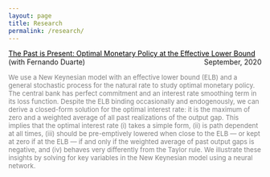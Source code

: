 ```yaml
---
layout: page
title: Research
permalink: /research/
---
```



<p style="text-align:left;">
    <a href = "https://github.com/fernandoduarte/fernandoduarte.github.io/raw/source/src/files/ZLB_neural_nets.pdf
" style="color: #000000; text-decoration: underline;">The Past is Present: Optimal Monetary Policy at the Effective Lower Bound</a>
    <span style="float:right;">
        September, 2020 
    </span> <br>
    (with Fernando Duarte)
</p>
 <font size=2, color = "gray"> We use a New Keynesian model with an effective lower bound (ELB) and a general stochastic process for the natural rate to study optimal monetary policy. The central bank has perfect commitment and an interest rate smoothing term in its loss function. Despite the ELB binding occasionally and endogenously, we can derive a closed-form solution for the optimal interest rate: it is the maximum of zero and a weighted average of all past realizations of the output gap. This implies that the optimal interest rate (i) takes a simple form, (ii) is path dependent at all times, (iii) should be pre-emptively lowered when close to the ELB — or kept at zero if at the ELB — if and only if the weighted average of past output gaps is negative, and (iv) behaves very differently from the Taylor rule. We illustrate these insights by solving for key variables in the New Keynesian model using a neural network.</font>


